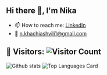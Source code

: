 ## Hi there 👋, I'm Nika

- 📫 How to reach me: [LinkedIn](https://www.linkedin.com/in/nika-khachiashvili/)
- :email: n.khachiashvili1@gmail.com

## 👥 Visitors: ![Visitor Count](https://profile-counter.glitch.me/nikakhachi/count.svg)


![Github stats](https://github-readme-stats.vercel.app/api?username=nikakhachi&theme=highcontrast&show_icons=true&count_private=true)
![Top Languages Card](https://github-readme-stats.vercel.app/api/top-langs/?username=nikakhachi&layout=compact)
 
